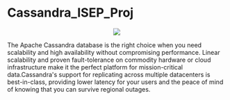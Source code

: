 # Cassandra_ISEP_Proj

<p align="center"><img src="https://upload.wikimedia.org/wikipedia/commons/thumb/5/5e/Cassandra_logo.svg/220px-Cassandra_logo.svg.png" /></p>

The Apache Cassandra database is the right choice when you need scalability and high availability without compromising performance. Linear scalability and proven fault-tolerance on commodity hardware or cloud infrastructure make it the perfect platform for mission-critical data.Cassandra's support for replicating across multiple datacenters is best-in-class, providing lower latency for your users and the peace of mind of knowing that you can survive regional outages.
